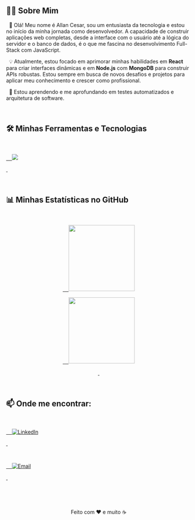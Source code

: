 ## 👨‍💻 Sobre Mim



<p align="left">

  🚀 Olá! Meu nome é Allan Cesar, sou um entusiasta da tecnologia e estou no início da minha jornada como desenvolvedor. A capacidade de construir aplicações web completas, desde a interface com o usuário até a lógica do servidor e o banco de dados, é o que me fascina no desenvolvimento Full-Stack com JavaScript.

</p>



<p align="left">

  💡 Atualmente, estou focado em aprimorar minhas habilidades em <strong>React</strong> para criar interfaces dinâmicas e em <strong>Node.js</strong> com <strong>MongoDB</strong> para construir APIs robustas. Estou sempre em busca de novos desafios e projetos para aplicar meu conhecimento e crescer como profissional.

</p>



<p align="left">

  🌱 Estou aprendendo e me aprofundando em testes automatizados e arquitetura de software.

</p>



<br>



## 🛠️ Minhas Ferramentas e Tecnologias



<p align="center">

  <a href="https://skillicons.dev">

    <img src="https://skillicons.dev/icons?i=js,ts,react,nodejs,mongodb,cs,html,css,git,github&theme=dark" />

  </a>

</p>



<br>



## 📊 Minhas Estatísticas no GitHub



<div align="center">

  <a href="https://github.com/VainestFall2">

    <img height="180em" src="https://github-readme-stats.vercel.app/api?username=VainestFall2&show_icons=true&theme=dracula&include_all_commits=true&count_private=true"/>

    <img height="180em" src="https://github-readme-stats.vercel.app/api/top-langs/?username=VainestFall2&layout=compact&langs_count=7&theme=dracula"/>

  </a>

</div>



<br>



## 📫 Onde me encontrar:



<p align="left">

  <a href="https://www.linkedin.com/in/allan-cesar-gomes-6926b7219/" target="_blank">

    <img src="https://img.shields.io/badge/LinkedIn-0077B5?style=for-the-badge&logo=linkedin&logoColor=white" alt="LinkedIn">

  </a>

  <a href="mailto:allancagomes@hotmail.com" target="_blank">

    <img src="https://img.shields.io/badge/Email-D14836?style=for-the-badge&logo=gmail&logoColor=white" alt="Email">

  </a>

</p>



<br>



<div align="center">

  <p>Feito com ❤️ e muito ☕</p>

</div> 

